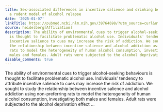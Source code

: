 ```yaml
---
title: Sex-associated differences in incentive salience and drinking behaviour in
  a rodent model of alcohol relapse
date: '2025-01-07'
linkTitle: https://pubmed.ncbi.nlm.nih.gov/39764698/?utm_source=curl&utm_medium=rss&utm_campaign=pubmed-2&utm_content=1FakS-2QOkCT8HsMOQP1bCRQ4YzyumYOmxmF0moLsQ3dFB1E9V&fc=20220326224207&ff=20250107170841&v=2.18.0.post9+e462414
source: heidelberg[Affiliation]
description: The ability of environmental cues to trigger alcohol-seeking behaviours
  is thought to facilitate problematic alcohol use. Individuals' tendency to attribute
  incentive salience to cues may increase the risk of addiction. We sought to study
  the relationship between incentive salience and alcohol addiction using non-preferring
  rats to model the heterogeneity of human alcohol consumption, investigating both
  males and females. Adult rats were subjected to the alcohol deprivation effect ...
disable_comments: true
---
```

The ability of environmental cues to trigger alcohol-seeking behaviours is thought to facilitate problematic alcohol use. Individuals' tendency to attribute incentive salience to cues may increase the risk of addiction. We sought to study the relationship between incentive salience and alcohol addiction using non-preferring rats to model the heterogeneity of human alcohol consumption, investigating both males and females. Adult rats were subjected to the alcohol deprivation effect ...